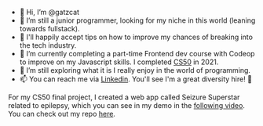 - 👋 Hi, I’m @gatzcat
- 👀 I’m still a junior programmer, looking for my niche in this world (leaning towards fullstack). 
- 🙏 I'll happily accept tips on how to improve my chances of breaking into the tech industry.
- 🌱 I’m currently completing a part-time Frontend dev course with Codeop to improve on my Javascript skills. I completed [CS50](https://cs50.harvard.edu/x/2021/) in 2021.
- 💞️ I’m still exploring what it is I really enjoy in the world of programming. 
- 📫 You can reach me via [Linkedin](https://www.linkedin.com/in/limadeline3/). You'll see I'm a great diversity hire! 🌈

For my CS50 final project, I created a web app called Seizure Superstar related to epilepsy, which you can see in my demo in the [following video](https://www.youtube.com/watch?v=EZsmZ-JI3xU). You can check out my repo [here](https://github.com/gatzcat/finalproject).
